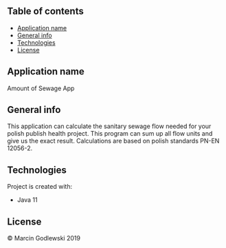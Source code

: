 ## Table of contents
* [Application name](#application-name)
* [General info](#general-info)
* [Technologies](#technologies)
* [License](#license)

## Application name
Amount of Sewage App

## General info
This application can calculate the sanitary sewage flow  needed for your polish publish health project. 
This program can sum up all flow units and give us the exact result. 
Calculations are based on polish standards PN-EN 12056-2.
	
## Technologies
Project is created with:
* Java 11

## License
© Marcin Godlewski 2019
